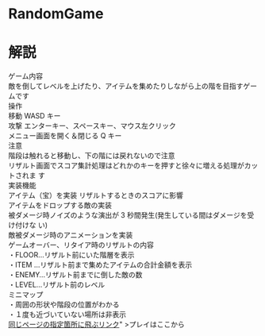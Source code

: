 # RandomGame

<!DOCTYPE html>
<html lang="ja">
<head>
    <meta charset="UTF-8">
    <title>HTML5演習問題</title>
    </head>
<body>
    <h1>解説</h1>
    ゲーム内容<br>
敵を倒してレベルを上げたり、アイテムを集めたりしながら上の階を目指すゲームです<br>
操作<br>
移動 WASD キー<br>
攻撃 エンターキー、スペースキー、マウス左クリック<br>
メニュー画面を開く＆閉じる Q キー<br>
注意<br>
階段は触れると移動し、下の階には戻れないので注意<br>
リザルト画面でスコア集計処理はどれかのキーを押すと徐々に増える処理がカットされま
す<br>
実装機能<br>
アイテム（宝）を実装 リザルトするときのスコアに影響<br>
アイテムをドロップする敵の実装<br>
被ダメージ時ノイズのような演出が 3 秒間発生(発生している間はダメージを受け付けな
い)<br>
敵被ダメージ時のアニメーションを実装<br>
ゲームオーバー、リタイア時のリザルトの内容<br>
・FLOOR…リザルト前にいた階層を表示<br>
・ITEM …リザルト前まで集めたアイテムの合計金額を表示<br>
・ENEMY…リザルト前までに倒した敵の数<br>
・LEVEL…リザルト前のレベル<br>
ミニマップ<br>
・周囲の形状や階段の位置がわかる<br>
・１度も近づいていない場所は非表示 <br>
<a href= "<a href= "#xxx" >同じページの指定箇所に飛ぶリンク</a>" >プレイはここから</a>
    </body>
</html>

